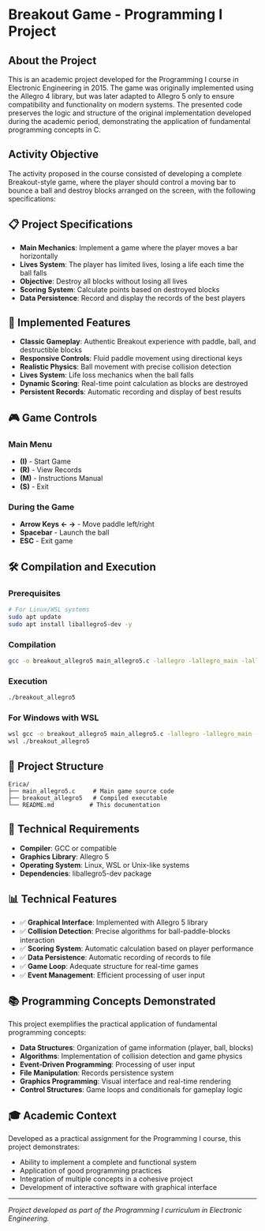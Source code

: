 # Breakout Game - Programming I Project

## About the Project
This is an academic project developed for the Programming I course in Electronic Engineering in 2015. The game was originally implemented using the Allegro 4 library, but was later adapted to Allegro 5 only to ensure compatibility and functionality on modern systems. The presented code preserves the logic and structure of the original implementation developed during the academic period, demonstrating the application of fundamental programming concepts in C.

## Activity Objective
The activity proposed in the course consisted of developing a complete Breakout-style game, where the player should control a moving bar to bounce a ball and destroy blocks arranged on the screen, with the following specifications:

## 📋 Project Specifications
- **Main Mechanics**: Implement a game where the player moves a bar horizontally
- **Lives System**: The player has limited lives, losing a life each time the ball falls
- **Objective**: Destroy all blocks without losing all lives
- **Scoring System**: Calculate points based on destroyed blocks
- **Data Persistence**: Record and display the records of the best players

## 🎯 Implemented Features
- **Classic Gameplay**: Authentic Breakout experience with paddle, ball, and destructible blocks
- **Responsive Controls**: Fluid paddle movement using directional keys
- **Realistic Physics**: Ball movement with precise collision detection
- **Lives System**: Life loss mechanics when the ball falls
- **Dynamic Scoring**: Real-time point calculation as blocks are destroyed
- **Persistent Records**: Automatic recording and display of best results

## 🎮 Game Controls

### Main Menu
- **(I)** - Start Game
- **(R)** - View Records
- **(M)** - Instructions Manual
- **(S)** - Exit

### During the Game
- **Arrow Keys ← →** - Move paddle left/right
- **Spacebar** - Launch the ball
- **ESC** - Exit game

## 🛠️ Compilation and Execution

### Prerequisites
```bash
# For Linux/WSL systems
sudo apt update
sudo apt install liballegro5-dev -y
```

### Compilation
```bash
gcc -o breakout_allegro5 main_allegro5.c -lallegro -lallegro_main -lallegro_primitives -lallegro_font -lallegro_ttf
```

### Execution
```bash
./breakout_allegro5
```

### For Windows with WSL
```bash
wsl gcc -o breakout_allegro5 main_allegro5.c -lallegro -lallegro_main -lallegro_primitives -lallegro_font -lallegro_ttf
wsl ./breakout_allegro5
```

## 📁 Project Structure
```
Erica/
├── main_allegro5.c     # Main game source code
├── breakout_allegro5   # Compiled executable
└── README.md          # This documentation
```

## 🔧 Technical Requirements
- **Compiler**: GCC or compatible
- **Graphics Library**: Allegro 5
- **Operating System**: Linux, WSL or Unix-like systems
- **Dependencies**: liballegro5-dev package

## 📊 Technical Features
- ✅ **Graphical Interface**: Implemented with Allegro 5 library
- ✅ **Collision Detection**: Precise algorithms for ball-paddle-blocks interaction
- ✅ **Scoring System**: Automatic calculation based on player performance
- ✅ **Data Persistence**: Automatic recording of records to file
- ✅ **Game Loop**: Adequate structure for real-time games
- ✅ **Event Management**: Efficient processing of user input

## 📚 Programming Concepts Demonstrated
This project exemplifies the practical application of fundamental programming concepts:
- **Data Structures**: Organization of game information (player, ball, blocks)
- **Algorithms**: Implementation of collision detection and game physics
- **Event-Driven Programming**: Processing of user input
- **File Manipulation**: Records persistence system
- **Graphics Programming**: Visual interface and real-time rendering
- **Control Structures**: Game loops and conditionals for gameplay logic

## 🎓 Academic Context
Developed as a practical assignment for the Programming I course, this project demonstrates:
- Ability to implement a complete and functional system
- Application of good programming practices
- Integration of multiple concepts in a cohesive project
- Development of interactive software with graphical interface

---
*Project developed as part of the Programming I curriculum in Electronic Engineering.* 
